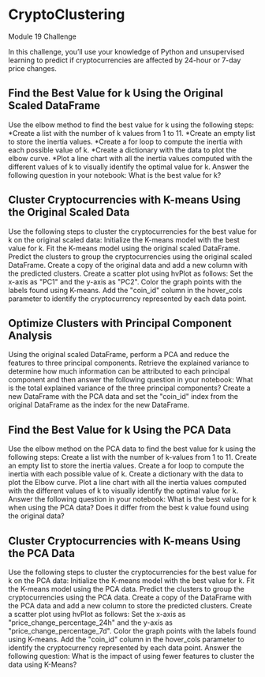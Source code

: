 # CryptoClustering
Module 19 Challenge

In this challenge, you’ll use your knowledge of Python and unsupervised learning to predict if cryptocurrencies are affected by 24-hour or 7-day price changes.

## Find the Best Value for k Using the Original Scaled DataFrame

Use the elbow method to find the best value for k using the following steps:
*Create a list with the number of k values from 1 to 11.
*Create an empty list to store the inertia values.
*Create a for loop to compute the inertia with each possible value of k.
*Create a dictionary with the data to plot the elbow curve.
*Plot a line chart with all the inertia values computed with the different values of k to visually identify the optimal value for k.
Answer the following question in your notebook: What is the best value for k?

## Cluster Cryptocurrencies with K-means Using the Original Scaled Data

  Use the following steps to cluster the cryptocurrencies for the best value for k on the original scaled data:
    Initialize the K-means model with the best value for k.
    Fit the K-means model using the original scaled DataFrame.
    Predict the clusters to group the cryptocurrencies using the original scaled DataFrame.
    Create a copy of the original data and add a new column with the predicted clusters.
    Create a scatter plot using hvPlot as follows:
      Set the x-axis as "PC1" and the y-axis as "PC2".
      Color the graph points with the labels found using K-means.
      Add the "coin_id" column in the hover_cols parameter to identify the cryptocurrency represented by each data point.

## Optimize Clusters with Principal Component Analysis

  Using the original scaled DataFrame, perform a PCA and reduce the features to three principal components.
  Retrieve the explained variance to determine how much information can be attributed to each principal component and then answer the following question     in your notebook:
    What is the total explained variance of the three principal components?
  Create a new DataFrame with the PCA data and set the "coin_id" index from the original DataFrame as the index for the new DataFrame.

## Find the Best Value for k Using the PCA Data

  Use the elbow method on the PCA data to find the best value for k using the following steps:
    Create a list with the number of k-values from 1 to 11.
    Create an empty list to store the inertia values.
    Create a for loop to compute the inertia with each possible value of k.
    Create a dictionary with the data to plot the Elbow curve.
    Plot a line chart with all the inertia values computed with the different values of k to visually identify the optimal value for k.
    Answer the following question in your notebook:
      What is the best value for k when using the PCA data?
      Does it differ from the best k value found using the original data?

## Cluster Cryptocurrencies with K-means Using the PCA Data

  Use the following steps to cluster the cryptocurrencies for the best value for k on the PCA data:
    Initialize the K-means model with the best value for k.
    Fit the K-means model using the PCA data.
    Predict the clusters to group the cryptocurrencies using the PCA data.
    Create a copy of the DataFrame with the PCA data and add a new column to store the predicted clusters.
    Create a scatter plot using hvPlot as follows:
      Set the x-axis as "price_change_percentage_24h" and the y-axis as "price_change_percentage_7d".
      Color the graph points with the labels found using K-means.
      Add the "coin_id" column in the hover_cols parameter to identify the cryptocurrency represented by each data point.
    Answer the following question:
      What is the impact of using fewer features to cluster the data using K-Means?
